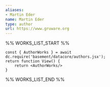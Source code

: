 ```yaml
---
aliases:
- Martin Eder
name: Martin Eder
type: author
url: https://www.gruware.org
---
```



%% WORKS_LIST_START %%

```datacorejsx
const { AuthorWorks } = await dc.require('basement/datacore/authors.jsx');
return function View() {
    return <AuthorWorks/>
}
```
%% WORKS_LIST_END %%